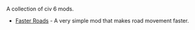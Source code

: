 A collection of civ 6 mods.

* [Faster Roads](FasterRoads/README.md) - A very simple mod that makes road movement faster.